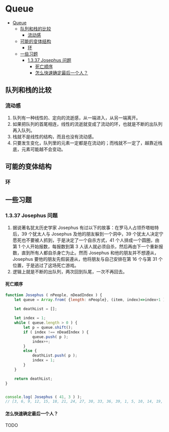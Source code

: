 # Queue


<!-- TOC -->

- [Queue](#queue)
    - [队列和栈的比较](#队列和栈的比较)
        - [流动感](#流动感)
    - [可能的变体结构](#可能的变体结构)
        - [环](#环)
    - [一些习题](#一些习题)
        - [1.3.37 Josephus 问题](#1337-josephus-问题)
            - [死亡顺序](#死亡顺序)
            - [怎么快速确定最后一个人？](#怎么快速确定最后一个人)

<!-- /TOC -->


## 队列和栈的比较
### 流动感
1. 队列有一种线性的、定向的流逝感，从一端进入，从另一端离开。
2. 如果把队列的首尾相连，线性的流逝就变成了流动的环，也就是不断的出队列再入队列。
3. 栈就不是线性的结构，而且也没有流动感。
4. 只要发生变化，队列里的元素一定都是在流动的；而栈就不一定了，越靠近栈底，元素可能越不会变动。


## 可能的变体结构
### 环


## 一些习题
### 1.3.37 Josephus 问题
1. 据说著名犹太历史学家 Josephus 有过以下的故事：在罗马人占领乔塔帕特后，39 个犹太人与 Josephus 及他的朋友躲到一个洞中，39 个犹太人决定宁愿死也不要被人抓到，于是决定了一个自杀方式，41 个人排成一个圆圈，由第 1 个人开始报数，每报数到第 3 人该人就必须自杀，然后再由下一个重新报数，直到所有人都自杀身亡为止。然而 Josephus 和他的朋友并不想遵从，Josephus 要他的朋友先假装遵从，他将朋友与自己安排在第 16 个与第 31 个位置，于是逃过了这场死亡游戏。
2. 逻辑上就是不断的出队列，两次回到队尾，一次不再回去。

#### 死亡顺序
```js
function Josephus ( nPeople, nDeadIndex ) {
    let queue = Array.from( {length: nPeople}, (item, index)=>index+1 );
    
    let deathList = [];

    let index = 1;
    while ( queue.length > 0 ) {
        let p = queue.shift();
        if ( index !== nDeadIndex ) {
            queue.push( p );
            index++;
        }
        else {
            deathList.push( p );
            index = 1;
        }
    }

    return deathList;
}


console.log( Josephus ( 41, 3 ) );
// [3, 6, 9, 12, 15, 18, 21, 24, 27, 30, 33, 36, 39, 1, 5, 10, 14, 19, 23, 28, 32, 37, 41, 7, 13, 20, 26, 34, 40, 8, 17, 29, 38, 11, 25, 2, 22, 4, 35, 16, 31]
```

#### 怎么快速确定最后一个人？
TODO
